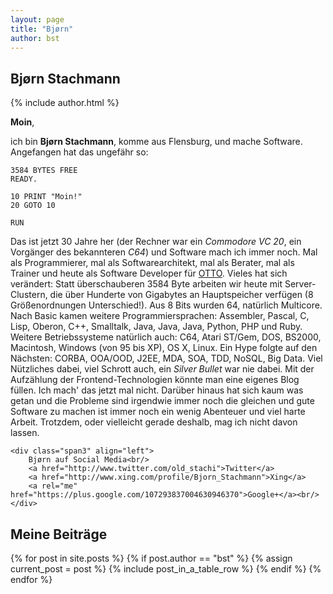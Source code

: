 ```yaml
---
layout: page
title: "Bjørn"
author: bst
---
```


Bjørn Stachmann
---------------

{% include author.html %}

**Moin**,

ich bin **Bjørn Stachmann**, komme aus Flensburg, und mache
Software. Angefangen hat das ungefähr so:

	3584 BYTES FREE
	READY.

	10 PRINT "Moin!"
	20 GOTO 10

	RUN

Das ist jetzt 30 Jahre her (der Rechner war ein *Commodore VC 20*,
ein Vorgänger des bekannteren *C64*) und Software mach ich immer noch.
Mal als Programmierer, mal als Softwarearchitekt, mal als Berater,
mal als Trainer und heute als Software Developer für [OTTO](https://www.otto.de/unternehmen/). Vieles hat sich verändert:
Statt überschauberen 3584 Byte arbeiten wir heute mit Server-Clustern,
die über Hunderte von Gigabytes an Hauptspeicher verfügen (8 Größenordnungen
Unterschied!).
Aus 8 Bits wurden 64, natürlich Multicore.
Nach Basic kamen weitere Programmiersprachen: Assembler, Pascal,
C, Lisp, Oberon, C++, Smalltalk, Java, Java, Java, Python, PHP und Ruby.
Weitere Betriebssysteme natürlich auch: C64, Atari ST/Gem, DOS,
BS2000, Macintosh, Windows (von 95 bis XP), OS X, Linux.
Ein Hype folgte auf den Nächsten: CORBA, OOA/OOD, J2EE, MDA, SOA, TDD,
NoSQL, Big Data. Viel Nützliches dabei, viel Schrott auch, ein
*Silver Bullet* war nie dabei. Mit der Aufzählung der Frontend-Technologien
könnte man eine eigenes Blog füllen. Ich mach' das jetzt mal nicht.
Darüber hinaus hat sich kaum was getan und die Probleme sind irgendwie
immer noch die gleichen und gute Software zu machen ist immer noch
ein wenig Abenteuer und viel harte Arbeit.
Trotzdem, oder vielleicht gerade deshalb, mag ich nicht davon lassen.

<div class="row">

	<div class="span3" align="left">
		Bjørn auf Social Media<br/>
	    <a href="http://www.twitter.com/old_stachi">Twitter</a>
	    <a href="http://www.xing.com/profile/Bjorn_Stachmann">Xing</a>
	    <a rel="me" href="https://plus.google.com/107293837004630946370">Google+</a><br/>
	</div>

</div>

Meine Beiträge
--------------

<table class="table table-striped">
  {% for post in site.posts %}
    {% if post.author == "bst" %}
      {% assign current_post = post %}
      {% include post_in_a_table_row %}
    {% endif %}
  {% endfor %}
</table>
